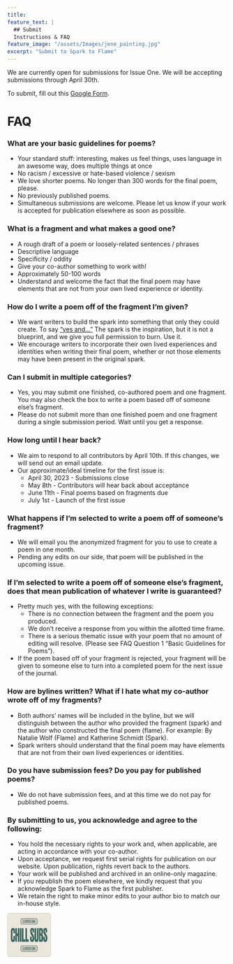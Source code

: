 ```yaml
---
title: 
feature_text: |
  ## Submit
  Instructions & FAQ
feature_image: "/assets/Images/jene_painting.jpg"
excerpt: "Submit to Spark to Flame"
---
```

We are currently open for submissions for Issue One. We will be accepting submissions through April 30th.

To submit, fill out this [Google Form](https://docs.google.com/forms/d/e/1FAIpQLScK-5ArvstWpBkvBcw4TYKUSAPVl5In5AHuAPFlRvVUN_zhCA/viewform).

# FAQ

### What are your basic guidelines for poems?
* Your standard stuff: interesting, makes us feel things, uses language in an awesome way, does multiple things at once
* No racism / excessive or hate-based violence / sexism
* We love shorter poems. No longer than 300 words for the final poem, please.
* No previously published poems.
* Simultaneous submissions are welcome. Please let us know if your work is accepted for publication elsewhere as soon as possible.

### What is a fragment and what makes a good one?
* A rough draft of a poem or loosely-related sentences / phrases
* Descriptive language
* Specificity / oddity
* Give your co-author something to work with!
* Approximately 50-100 words
* Understand and welcome the fact that the final poem may have elements that are not from your own lived experience or identity.

### How do I write a poem off of the fragment I’m given?
* We want writers to build the spark into something that only they could create. To say [“yes and…”](https://en.wikipedia.org/wiki/Yes,_and...) The spark is the inspiration, but it is not a blueprint, and we give you full permission to burn. Use it.
* We encourage writers to incorporate their own lived experiences and identities when writing their final poem, whether or not those elements may have been present in the original spark.

### Can I submit in multiple categories?
* Yes, you may submit one finished, co-authored poem and one fragment. You may also check the box to write a poem based off of someone else’s fragment.
* Please do not submit more than one finished poem and one fragment during a single submission period. Wait until you get a response.

### How long until I hear back?
* We aim to respond to all contributors by April 10th. If this changes, we will send out an email update.
* Our approximate/ideal timeline for the first issue is:
  * April 30, 2023 - Submissions close
  * May 8th - Contributors will hear back about acceptance
  * June 11th - Final poems based on fragments due
  * July 1st - Launch of the first issue

### What happens if I’m selected to write a poem off of someone’s fragment?
* We will email you the anonymized fragment for you to use to create a poem in one month.
* Pending any edits on our side, that poem will be published in the upcoming issue.

### If I’m selected to write a poem off of someone else’s fragment, does that mean publication of whatever I write is guaranteed?
* Pretty much yes, with the following exceptions:
  * There is no connection between the fragment and the poem you produced.
  * We don’t receive a response from you within the allotted time frame.
  * There is a serious thematic issue with your poem that no amount of editing will resolve. (Please see FAQ Question 1 “Basic Guidelines for Poems”).
* If the poem based off of your fragment is rejected, your fragment will be given to someone else to turn into a completed poem for the next issue of the journal.

### How are bylines written? What if I hate what my co-author wrote off of my fragments?
* Both authors’ names will be included in the byline, but we will distinguish between the author who provided the fragment (spark) and the author who constructed the final poem (flame). For example: By Natalie Wolf (Flame) and Katherine Schmidt (Spark).
* Spark writers should understand that the final poem may have elements that are not from their own lived experiences or identities.

### Do you have submission fees? Do you pay for published poems?
* We do not have submission fees, and at this time we do not pay for published poems.

### By submitting to us, you acknowledge and agree to the following:
* You hold the necessary rights to your work and, when applicable, are acting in accordance with your co-author.
* Upon acceptance, we request first serial rights for publication on our website. Upon publication, rights revert back to the authors.
* Your work will be published and archived in an online-only magazine.
* If you republish the poem elsewhere, we kindly request that you acknowledge Spark to Flame as the first publisher.
* We retain the right to make minor edits to your author bio to match our in-house style.

<img src="/assets/Images/chill-subs-sticker-clean-1.png" alt="Chill subs listing sticker" style="height: 100px; width:100px;"/>
